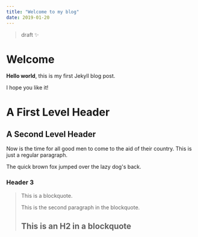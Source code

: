 ```yaml
---
title: "Welcome to my blog"
date: 2019-01-20
---
```

>draft ✨
# Welcome

**Hello world**, this is my first Jekyll blog post.

I hope you like it!

A First Level Header
====================

A Second Level Header
---------------------

Now is the time for all good men to come to
the aid of their country. This is just a
regular paragraph.

The quick brown fox jumped over the lazy
dog's back.

### Header 3

> This is a blockquote.
> 
> This is the second paragraph in the blockquote.
>
> ## This is an H2 in a blockquote
